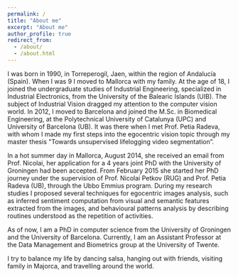 ```yaml
---
permalink: /
title: "About me"
excerpt: "About me"
author_profile: true
redirect_from: 
  - /about/
  - /about.html
---
```


I was born in 1990, in Torreperogil, Jaen, within the region of Andalucía (Spain). When I was 9 I moved to Mallorca with my family. At the age of 18, I joined the undergraduate studies of Industrial Engineering, specialized in Industrial Electronics, from the University of the Balearic Islands (UIB). The subject of Industrial Vision dragged my attention to the computer vision world. In 2012, I moved to Barcelona and joined the M.Sc. in Biomedical Engineering, at the Polytechnical University of Catalunya (UPC) and University of Barcelona (UB). It was there when I met Prof. Petia Radeva, with whom I made my first steps into the egocentric vision topic through my master thesis "Towards unsupervised lifelogging video segmentation”.

In a hot summer day in Mallorca, August 2014, she received an email from Prof. Nicolai, her application for a 4 years joint PhD with the University of Groningen had been accepted. From February 2015 she started her PhD journey under the supervision of Prof. Nicolai Petkov (RUG) and Prof. Petia Radeva (UB), through the Ubbo Emmius program. During my research studies I proposed several techniques for egocentric images analysis, such as inferred sentiment computation from visual and semantic features extracted from the images, and behavioural patterns analysis by describing routines understood as the repetition of activities. 
 
As of now, I am a PhD in computer science from the University of Groningen and the University of Barcelona. Currently, I am an Assistant Professor at the Data Management and Biometrics group at the University of Twente.

I try to balance my life by dancing salsa, hanging out with friends, visiting family in Majorca, and travelling around the world.


